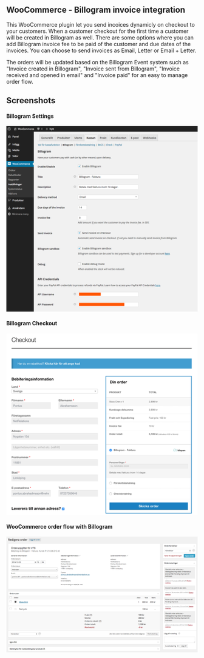 ## WooCommerce - Billogram invoice integration

This WooCommerce plugin let you send incoices dynamicly on checkout to your customers. When a customer checkout for the first time a customer will be created in Billogram as well. There are some options where you can add Billogram invoice fee to be paid of the customer and due dates of the invoices. You can choose to send invoices as Email, Letter or Email + Letter. 

The orders will be updated based on the Billogram Event system such as "Invoice created in Billogram", "Invoice sent from Billogram", "Invoice received and opened in email" and "Invoice paid" for an easy to manage order flow.

## Screenshots

#### Billogram Settings
![Settings in WooCommerce](/screens/setting.png "Settings in WooCommerce")

#### Billogram Checkout
![Checkout in WooCommerce](/screens/checkout.png "Checkout in WooCommerce")

#### WooCommerce order flow with Billogram
![Checkout in WooCommerce](/screens/order.png "Checkout in WooCommerce")